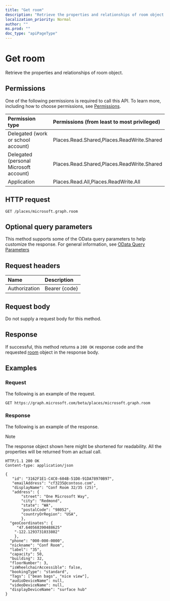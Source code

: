 ```yaml
---
title: "Get room"
description: "Retrieve the properties and relationships of room object."
localization_priority: Normal
author: ""
ms.prod: ""
doc_type: "apiPageType"
---
```


# Get room

Retrieve the properties and relationships of room object.

## Permissions

One of the following permissions is required to call this API. To learn more, including how to choose permissions, see [Permissions](/graph/permissions-reference).

| Permission type                        | Permissions (from least to most privileged) |
|:---------------------------------------|:--------------------------------------------|
| Delegated (work or school account)     | Places.Read.Shared,Places.ReadWrite.Shared |
| Delegated (personal Microsoft account) | Places.Read.Shared,Places.ReadWrite.Shared |
| Application                            | Places.Read.All,Places.ReadWrite.All |

## HTTP request

<!-- { "blockType": "ignored" } -->

```http
GET /places/microsoft.graph.room
```

## Optional query parameters

This method supports some of the OData query parameters to help customize the response. For general information, see [OData Query Parameters](/graph/query-parameters)

## Request headers

| Name      |Description|
|:----------|:----------|
| Authorization | Bearer {code} |

## Request body

Do not supply a request body for this method.

## Response

If successful, this method returns a `200 OK` response code and the requested [room](../resources.room.md) object in the response body.

## Examples

### Request

The following is an example of the request.
<!-- {
  "blockType": "request",
  "name": "get_room"
}-->

```http
GET https://graph.microsoft.com/beta/places/microsoft.graph.room
```

### Response

The following is an example of the response.

> [!NOTE]
> The response object shown here might be shortened for readability. All the properties will be returned from an actual call.

<!-- {
  "blockType": "response",
  "truncated": true,
  "@odata.type": "microsoft.graph.room"
} -->

```http
HTTP/1.1 200 OK
Content-type: application/json

{
   "id": "3162F1E1-C4C0-604B-51D8-91DA78970B97",
   "emailAddress": "cf3235@contoso.com",
   "displayName": "Conf Room 32/35 (25)",
   "address": {
       "street": "One Microsoft Way",
       "city": "Redmond",
       "state": "WA",
       "postalCode": "98052",
       "countryOrRegion": "USA",
       },
  "geoCoordinates": {
     "47.640568390488625"
    "-122.1293731033802"
    },
  "phone": "000-000-0000",
  "nickname": "Conf Room",
  "label": "35",
  "capacity": 50,
  "building": 32,
  "floorNumber": 3,
  "isWheelchairAccessible": false,
  "bookingType": "standard",
  "Tags": ["bean bags", "nice view"],
  "audioDeviceName": null,
  "videoDeviceName": null,
  "displayDeviceName": "surface hub"
}
```

<!-- uuid: 16cd6b66-4b1a-43a1-adaf-3a886856ed98
2019-02-04 14:57:30 UTC -->
<!-- {
  "type": "#page.annotation",
  "description": "Get room",
  "keywords": "",
  "section": "documentation",
  "tocPath": ""
}-->
